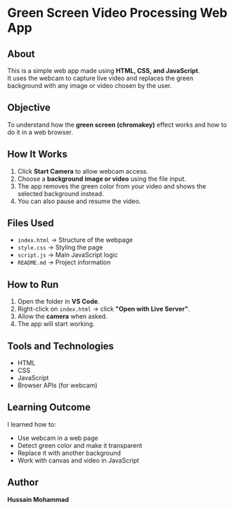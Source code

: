 # Green Screen Video Processing Web App

## About
This is a simple web app made using **HTML, CSS, and JavaScript**.  
It uses the webcam to capture live video and replaces the green background with any image or video chosen by the user.

## Objective
To understand how the **green screen (chromakey)** effect works and how to do it in a web browser.

## How It Works
1. Click **Start Camera** to allow webcam access.  
2. Choose a **background image or video** using the file input.  
3. The app removes the green color from your video and shows the selected background instead.  
4. You can also pause and resume the video.

## Files Used
- `index.html` → Structure of the webpage  
- `style.css` → Styling the page  
- `script.js` → Main JavaScript logic  
- `README.md` → Project information  

## How to Run
1. Open the folder in **VS Code**.  
2. Right-click on `index.html` → click **"Open with Live Server"**.  
3. Allow the **camera** when asked.  
4. The app will start working.

## Tools and Technologies
- HTML  
- CSS  
- JavaScript  
- Browser APIs (for webcam)

## Learning Outcome
I learned how to:
- Use webcam in a web page  
- Detect green color and make it transparent  
- Replace it with another background  
- Work with canvas and video in JavaScript  

## Author
**Hussain Mohammad**
